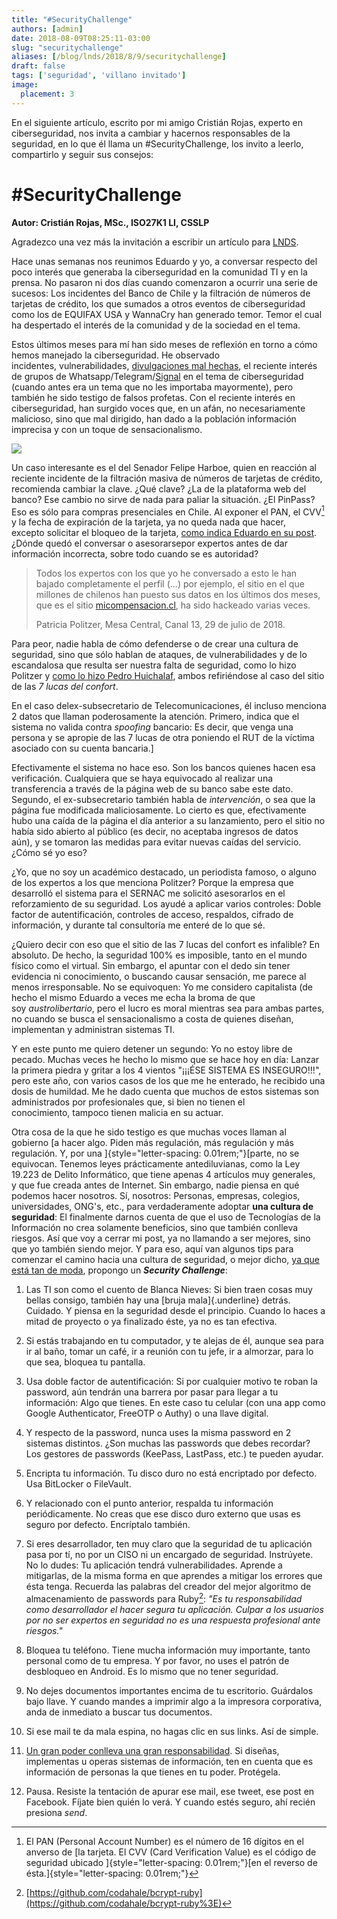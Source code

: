 ```yaml
---
title: "#SecurityChallenge"
authors: [admin]
date: 2018-08-09T08:25:11-03:00
slug: "securitychallenge"
aliases: [/blog/lnds/2018/8/9/securitychallenge]
draft: false
tags: ['seguridad', 'villano invitado']
image:
  placement: 3
---
```


En el siguiente artículo, escrito por mi amigo Cristián Rojas, experto
en ciberseguridad, nos invita a cambiar y hacernos responsables de la
seguridad, en lo que él llama un \#SecurityChallenge, los invito a
leerlo, compartirlo y seguir sus consejos:

**\#SecurityChallenge**
=======================

**Autor: Cristián Rojas, MSc., ISO27K1 LI, CSSLP**


Agradezco una vez más la invitación a escribir un artículo para
[LNDS](https://www.lnds.net/).


Hace unas semanas nos reunimos Eduardo y yo, a conversar respecto del
poco interés que generaba la ciberseguridad en la comunidad TI y en la
prensa. No pasaron ni dos días
cuando comenzaron a ocurrir una serie de sucesos: Los
incidentes del Banco de Chile y la
filtración de números de tarjetas de crédito,
los que sumados a otros eventos de
ciberseguridad como los de EQUIFAX USA y WannaCry
han generado temor. Temor el cual ha
despertado el interés de
la comunidad y de la sociedad en el
tema.

Estos últimos meses para mí han sido meses de reflexión en torno a cómo
hemos manejado la ciberseguridad. He observado
incidentes, vulnerabilidades, [divulgaciones mal hechas](/blog/lnds/2012/11/20/disclosure-no-es-llegar-y-hacerlo),
el reciente interés de grupos
de Whatsapp/Telegram/[Signal](https://signal.org/) en
el tema de ciberseguridad (cuando antes era un tema que no les importaba
mayormente), pero también he sido testigo de falsos
profetas. Con el
reciente interés en ciberseguridad, han surgido voces que, en
un afán, no necesariamente malicioso, sino que mal dirigido, han dado a
la población información imprecisa y con un toque de sensacionalismo.

![](https://d2dspjyoh5c79p.cloudfront.net/e31f08d6-9c3d-11e8-a030-2b5831f8ecb5-aa9f18b7)

Un caso interesante es el del Senador Felipe Harboe, quien en reacción
al reciente incidente de la
filtración masiva de números de tarjetas de crédito,
recomienda cambiar la clave. ¿Qué
clave? ¿La de la plataforma web del banco? Ese
cambio no sirve de nada para paliar
la situación. ¿El PinPass? Eso es sólo para
compras presenciales en Chile. Al
exponer el PAN, el CVV[^1] y la fecha de
expiración de la tarjeta, ya no
queda nada que hacer,
excepto solicitar el bloqueo de la
tarjeta, 
[como indica Eduardo en su post](/blog/lnds/2018/07/29/fraude-con-tarjetas-de-credito).
¿Dónde quedó el conversar o
asesorarsepor expertos antes de dar
información incorrecta, sobre todo cuando se es
autoridad?

> Todos los expertos con los que yo he conversado a esto le han
> bajado completamente el perfil (\...) por ejemplo, el sitio en el que
> millones de chilenos han puesto
> sus datos en los últimos dos meses, que es el
> sitio [micompensacion.cl](micompensacion.cl),
> ha sido hackeado varias veces.
>
> Patricia Politzer, Mesa Central, Canal 13, 29 de julio de 2018.

Para peor, nadie habla de cómo defenderse o de crear una cultura de
seguridad, sino que sólo hablan de ataques, de vulnerabilidades y de lo
escandalosa que resulta ser nuestra
falta de seguridad, como lo hizo Politzer y [como lo hizo Pedro
Huichalaf](https://huichalaf.cl/identidad-digital-ciberseguridad-y-las-7-lucas-del-confort/),
ambos refiriéndose al caso del sitio
de las _7 lucas del confort_. 

En el caso delex-subsecretario de
Telecomunicaciones, él incluso menciona 2 datos
que llaman poderosamente la
atención. Primero, indica que el sistema no valida contra
*spoofing* bancario: Es decir, que
venga una persona y se apropie de
las 7 lucas de otra poniendo el RUT
de la víctima asociado con su cuenta
bancaria.]

Efectivamente el sistema no hace eso. Son los bancos quienes hacen esa
verificación. Cualquiera que se haya equivocado al realizar una
transferencia a través de la
página web de su banco sabe este
dato. Segundo, el ex-subsecretario también habla
de
*intervención*, o sea que la página fue modificada
maliciosamente. Lo cierto es que, efectivamente hubo una caída de la
página el día anterior a su lanzamiento, pero
el sitio no había sido abierto al
público (es decir, no aceptaba ingresos de datos
aún), y se tomaron las medidas para
evitar nuevas caídas del servicio. ¿Cómo sé yo
eso?

¿Yo, que no soy un académico destacado, un periodista famoso, o alguno
de los expertos a los que menciona Politzer? Porque la empresa que
desarrolló el sistema para el SERNAC
me solicitó asesorarlos en el reforzamiento de su seguridad. Los
ayudé
a aplicar varios controles: Doble factor de autentificación, controles
de acceso, respaldos, cifrado de información, y durante tal consultoría
me enteré de lo que sé.

¿Quiero decir con eso que el sitio de las 7 lucas del confort es
infalible? En absoluto. De hecho, la seguridad 100% es imposible, tanto
en el mundo físico como el
virtual. Sin embargo, el apuntar con
el dedo sin tener evidencia ni conocimiento, o
buscando causar sensación, me parece
al menos irresponsable. No se equivoquen: Yo me
considero capitalista (de hecho el
mismo Eduardo a veces me echa la broma de que
soy *austrolibertario*,
pero el lucro es moral mientras sea para ambas
partes, no cuando se busca el
sensacionalismo a costa de quienes diseñan, implementan
y administran sistemas TI.

Y en este punto me quiero detener un segundo: Yo no estoy libre de
pecado. Muchas veces he hecho lo mismo que se hace hoy en día: Lanzar
la primera piedra y gritar a los 4 vientos "¡¡¡ÉSE SISTEMA ES
INSEGURO!!!", pero este año, con varios casos de los que me
he enterado, he recibido una dosis de humildad. Me he dado cuenta que
muchos de estos sistemas son administrados por profesionales que, si
bien no tienen el
conocimiento, tampoco tienen malicia
en su actuar.

Otra cosa de la que he sido testigo es que muchas voces llaman al
gobierno [a hacer algo. Piden más regulación, más regulación y más
regulación. Y, por una ]{style="letter-spacing: 0.01rem;"}[parte, no se
equivocan. Tenemos leyes prácticamente antediluvianas, como
la Ley 19.223 de Delito Informático,
que tiene apenas 4 artículos muy generales,
y que fue creada antes de Internet.
Sin embargo, nadie piensa en qué podemos
hacer nosotros. Sí, nosotros:
Personas, empresas, colegios, universidades,
ONG\'s, etc., para verdaderamente
adoptar **una cultura de seguridad**: El
finalmente darnos cuenta de que el
uso de Tecnologías de la Información no crea
solamente beneficios, sino que
también conlleva riesgos. Así que voy a cerrar mi
post, ya no llamando a ser mejores,
sino que yo también siendo mejor. Y
para eso, aquí van algunos tips para
comenzar el camino hacia una cultura
de seguridad, o mejor dicho, [ya que está tan de
moda](http://www.ahoranoticias.cl/noticias/tendencias/232289-video-carabineros-alerta-sobre-infraccion-a-la-ley-de-transito-al-realizar-el-kiki-challenge.html),
propongo un ***Security Challenge***:

1.  Las TI son como el cuento de Blanca Nieves: Si bien traen cosas muy
    bellas consigo, también hay una [bruja mala]{.underline} detrás.
    Cuidado. Y piensa en la seguridad desde el principio. Cuando lo
    haces a mitad de proyecto o ya finalizado éste, ya no es tan
    efectiva.

2.  Si estás trabajando en tu computador, y te alejas de él, aunque sea
    para ir al baño, tomar un café, ir a reunión con tu jefe, ir a
    almorzar, para lo que sea, bloquea tu pantalla.

3.  Usa doble factor de autentificación: Si por cualquier motivo te
    roban la password, aún tendrán una barrera por pasar para llegar a
    tu información: Algo que tienes. En este caso tu celular (con una
    app como Google Authenticator, FreeOTP o Authy) o una llave digital.

4.  Y respecto de la password, nunca uses la misma password en 2
    sistemas distintos. ¿Son muchas las passwords que debes recordar?
    Los gestores de passwords (KeePass, LastPass, etc.) te pueden
    ayudar.

5.  Encripta tu información. Tu disco duro no está encriptado por
    defecto. Usa BitLocker o FileVault.

6.  Y relacionado con el punto anterior, respalda tu información
    periódicamente. No creas que ese disco duro externo que usas es
    seguro por defecto. Encríptalo también.

7.  Si eres desarrollador, ten muy claro que la seguridad de tu
    aplicación pasa por tí, no por un CISO ni un encargado de seguridad.
    Instrúyete. No lo dudes: Tu aplicación tendrá vulnerabilidades.
    Aprende a mitigarlas, de la misma forma en que aprendes a mitigar
    los errores que ésta tenga. Recuerda las palabras del creador del
    mejor algoritmo de almacenamiento de passwords para Ruby[^2]: *"Es
    tu responsabilidad como desarrollador el hacer segura tu
    aplicación. Culpar a los usuarios por no ser expertos en seguridad
    no es una respuesta profesional ante riesgos."*

8.  Bloquea tu teléfono. Tiene mucha información muy importante, tanto
    personal como de tu empresa. Y por favor, no uses el patrón de
    desbloqueo en Android. Es lo mismo que no tener
    seguridad.

9.  No dejes documentos importantes encima de tu escritorio. Guárdalos
    bajo llave. Y cuando mandes a
    imprimir algo a la impresora corporativa, anda de
    inmediato a buscar tus
    documentos.

10. Si ese mail te da mala espina, no hagas clic en sus links. Así de
    simple.

11. [Un gran poder conlleva una gran responsabilidad](https://medium.com/mejorindustriati/dos-s%C3%ADntomas-de-c%C3%B3mo-no-tomamos-en-serio-la-seguridad-af06586b8e07).
    Si diseñas, implementas u
    operas sistemas de información,
    ten en cuenta que es información de personas la que
    tienes en tu poder.
    Protégela.

12. Pausa. Resiste la tentación de apurar ese mail, ese tweet, ese post
    en Facebook. Fíjate bien quién
    lo verá. Y cuando estés seguro, ahí recién presiona
    *send*.

[^1]: El PAN (Personal Account Number) es el número de 16 dígitos en el
anverso de [la tarjeta. El CVV (Card Verification Value) es el código de
seguridad ubicado ]{style="letter-spacing: 0.01rem;"}[en el reverso de
ésta.]{style="letter-spacing: 0.01rem;"}

[^2]: [https://github.com/codahale/bcrypt-ruby](https://github.com/codahale/bcrypt-ruby%3E)
